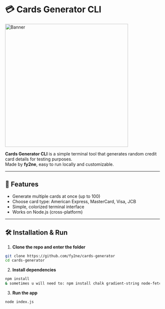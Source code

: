 # 💳 Cards Generator CLI

<img src="https://cdn.discordapp.com/attachments/1196092200338071695/1431378502300598402/image.png" alt="Banner" width="400">

**Cards Generator CLI** is a simple terminal tool that generates random credit card details for testing purposes.  
Made by **fy2ne**, easy to run locally and customizable.  

---

## 🚀 Features
- Generate multiple cards at once (up to 100)  
- Choose card type: American Express, MasterCard, Visa, JCB  
- Simple, colorized terminal interface  
- Works on Node.js (cross-platform)  

---

## 🛠️ Installation & Run

1. **Clone the repo and enter the folder**

```bash
git clone https://github.com/fy2ne/cards-generator
cd cards-generator
```

2. **Install dependencies**

```bash
npm install
& sometimes u will need to: npm install chalk gradient-string node-fetch
```

3. **Run the app**

```bash
node index.js
```
